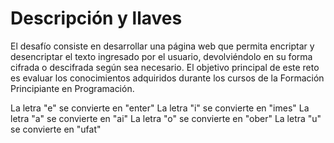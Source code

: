 # Descripción y llaves

El desafío consiste en desarrollar una página web que permita encriptar y desencriptar el texto ingresado por el usuario, devolviéndolo en su forma cifrada o descifrada según sea necesario. El objetivo principal de este reto es evaluar los conocimientos adquiridos durante los cursos de la Formación Principiante en Programación.

La letra "e" se convierte en "enter"
La letra "i" se convierte en "imes"
La letra "a" se convierte en "ai"
La letra "o" se convierte en "ober"
La letra "u" se convierte en "ufat"



